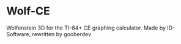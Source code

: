 # Wolf-CE
Wolfenstein 3D for the TI-84+ CE graphing calculator. Made by ID-Software, rewritten by gooberdev
